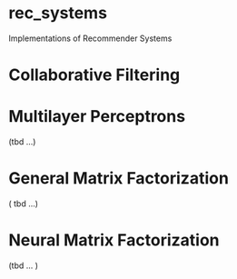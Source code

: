 # rec_systems
Implementations of Recommender Systems
# Collaborative Filtering
# Multilayer Perceptrons 
(tbd ...)
# General Matrix Factorization 
( tbd ...)
# Neural Matrix Factorization 
(tbd ... )
